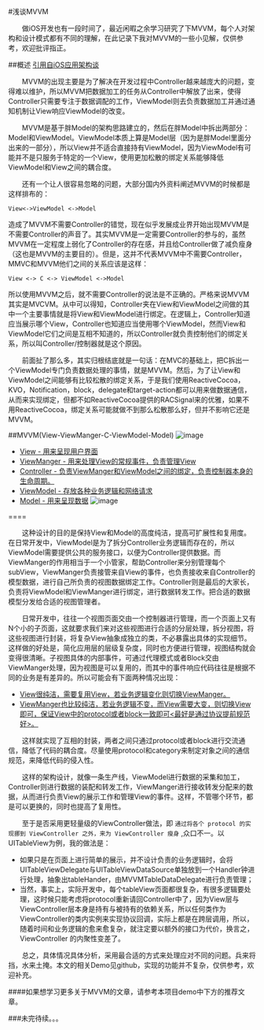 #浅谈MVVM

&emsp;&emsp;做iOS开发也有一段时间了，最近闲暇之余学习研究了下MVVM，每个人对架构和设计模式都有不同的理解，在此记录下我对MVVM的一些小见解，仅供参考，欢迎批评指正。

##概述
[引用自iOS应用架构谈](http://www.cocoachina.com/ios/20150525/11919.html)

&emsp;&emsp;MVVM的出现主要是为了解决在开发过程中Controller越来越庞大的问题，变得难以维护，所以MVVM把数据加工的任务从Controller中解放了出来，使得Controller只需要专注于数据调配的工作，ViewModel则去负责数据加工并通过通知机制让View响应ViewModel的改变。

&emsp;&emsp;MVVM是基于胖Model的架构思路建立的，然后在胖Model中拆出两部分：Model和ViewModel。ViewModel本质上算是Model层（因为是胖Model里面分出来的一部分），所以View并不适合直接持有ViewModel，因为ViewModel有可能并不是只服务于特定的一个View，使用更加松散的绑定关系能够降低ViewModel和View之间的耦合度。

&emsp;&emsp;还有一个让人很容易忽略的问题，大部分国内外资料阐述MVVM的时候都是这样排布的：
```
View<->ViewModel <->Model
```
造成了MVVM不需要Controller的错觉，现在似乎发展成业界开始出现MVVM是不需要Controller的声音了。其实MVVM是一定需要Controller的参与的，虽然MVVM在一定程度上弱化了Controller的存在感，并且给Controller做了减负瘦身（这也是MVVM的主要目的）。但是，这并不代表MVVM中不需要Controller，MMVC和MVVM他们之间的关系应该是这样：
```
View <-> C <-> ViewModel <->Model
```
所以使用MVVM之后，就不需要Controller的说法是不正确的。严格来说MVVM其实是MVCVM。从中可以得知，Controller夹在View和ViewModel之间做的其中一个主要事情就是将View和ViewModel进行绑定。在逻辑上，Controller知道应当展示哪个View，Controller也知道应当使用哪个ViewModel，然而View和ViewModel它们之间是互相不知道的，所以Controller就负责控制他们的绑定关系，所以叫Controller/控制器就是这个原因。

&emsp;&emsp;前面扯了那么多，其实归根结底就是一句话：在MVC的基础上，把C拆出一个ViewModel专门负责数据处理的事情，就是MVVM。然后，为了让View和ViewModel之间能够有比较松散的绑定关系，于是我们使用ReactiveCocoa，KVO，Notification，block，delegate和target-action都可以用来做数据通信，从而来实现绑定，但都不如ReactiveCocoa提供的RACSignal来的优雅，如果不用ReactiveCocoa，绑定关系可能就做不到那么松散那么好，但并不影响它还是MVVM。

##MVVM(View-ViewManger-C-ViewModel-Model)
![image](https://github.com/lovemo/MVVMFramework/raw/master/resources/MVVMFrameWork-Thinking.png)
- [View - 用来呈现用户界面](#1)
- [ViewManger - 用来处理View的常规事件，负责管理View](#2)
- [Controller - 负责ViewManger和ViewModel之间的绑定，负责控制器本身的生命周期。](#3)
- [ViewModel - 存放各种业务逻辑和网络请求](#4)
- [Model - 用来呈现数据](#5)
![image](https://github.com/lovemo/MVVMFramework/raw/master/resources/tree.jpeg)

====

&emsp;&emsp;这种设计的目的是保持View和Model的高度纯洁，提高可扩展性和复用度。在日常开发中，ViewModel是为了拆分Controller业务逻辑而存在的，所以ViewModel需要提供公共的服务接口，以便为Controller提供数据。而ViewManger的作用相当于一个小管家，帮助Controller来分别管理每个subView，ViewManger负责接管来自View的事件，也负责接收来自Controller的模型数据，进行自己所负责的视图数据绑定工作。Controller则是最后的大家长，负责将ViewModel和ViewManger进行绑定，进行数据转发工作。把合适的数据模型分发给合适的视图管理者。

&emsp;&emsp;日常开发中，往往一个视图页面交由一个控制器进行管理，而一个页面上又有N个小的子页面，这就要求我们来对这些视图进行合适的分层处理，拆分视图，将这些视图进行封装，将复杂View抽象成独立的类，不必暴露出具体的实现细节。这样做的好处是，简化应用层的层级复杂度，同时也方便进行管理，视图结构就会变得很清晰。子视图具体的内部事件，可通过代理模式或者Block交由ViewManger处理，因为视图是可以复用的，而其中的事件响应代码往往是根据不同的业务是有差异的。所以可能会有下面两种情况出现：
- [View很纯洁，需要复用View，若业务逻辑变化则切换ViewManger。](#6)
- [ViewManger也比较纯洁，若业务逻辑不变，而View需要大变，则切换View即可，保证View中的protocol或者block一致即可<最好是通过协议提前规范好>。](#7)

&emsp;&emsp;这样就实现了互相的封装，两者之间只通过protocol或者block进行交流通信，降低了代码的耦合度。尽量使用protocol和category来制定对象之间的通信规范，来降低代码的侵入性。

&emsp;&emsp;这样的架构设计，就像一条生产线，ViewModel进行数据的采集和加工，Controller则进行数据的装配和转发工作，ViewManger进行接收转发分配来的数据，从而进行负责View的展示工作和管理View的事件。这样，不管哪个环节，都是可以更换的，同时也提高了复用性。

&emsp;&emsp;至于是否采用更轻量级的ViewController做法，即 `通过将各个 protocol 的实现挪到 ViewController 之外，来为 ViewController 瘦身` ,众口不一。以UITableView为例，我的做法是：
- 如果只是在页面上进行简单的展示，并不设计负责的业务逻辑时，会将UITableViewDelegate与UITableViewDataSource单独放到一个Handler钟进行处理，抽象出tableHander，由MVVMTableDataDelegate进行负责管理；
- 当然，事实上，实际开发中，每个tableView页面都很复杂，有很多逻辑要处理，这时候只能考虑将protocol重新请回Controller中了，因为View层与ViewController层本身是持有与被持有的依赖关系，所以任何类作为ViewController的类内实例来实现协议回调，实际上都是在跨层调用，所以，随着时间和业务逻辑的愈来愈复杂，就注定要以额外的接口为代价，换言之，ViewController 的内聚性变差了。

&emsp;&emsp;总之，具体情况具体分析，采用最合适的方式来处理应对不同的问题。兵来将挡，水来土掩。本文的相关Demo见github，实现的功能并不复杂，仅供参考，欢迎补充。

####如果想学习更多关于MVVM的文章，请参考本项目demo中下方的推荐文章。

###未完待续。。。
